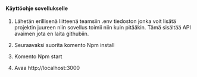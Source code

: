 #### Käyttöohje sovellukselle ####

1. Lähetän erillisenä liitteenä teamsiin .env tiedoston jonka voit lisätä projektin juureen niin sovellus toimii niin kuin pitääkin. Tämä sisältää API avaimen jota en laita githubiin. 

2. Seuraavaksi suorita komento Npm install 

3. Komento Npm start

4. Avaa http://localhost:3000